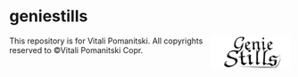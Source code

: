 # geniestills
<img src="https://raw.githubusercontent.com/VitaliPom/geniestills/master/geniestills-logo.png" alt="logo.com" align="right" />
This repository is for Vitali Pomanitski. All copyrights reserved to ©Vitali Pomanitski Copr.

